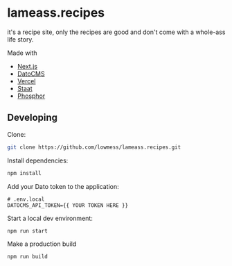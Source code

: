 # lameass.recipes

it's a recipe site, only the recipes are good and don't come with a whole-ass life story.

Made with

- [Next.js](https://nextjs.org)
- [DatoCMS](https://www.datocms.com)
- [Vercel](https://vercel.com)
- [Staat](https://regularbolditalic.com/fonts/staat)
- [Phosphor](https://phosphoricons.com)

## Developing

Clone:

```sh
git clone https://github.com/lowmess/lameass.recipes.git
```

Install dependencies:

```sh
npm install
```

Add your Dato token to the application:

```env
# .env.local
DATOCMS_API_TOKEN={{ YOUR TOKEN HERE }}
```

Start a local dev environment:

```sh
npm run start
```

Make a production build

```
npm run build
```
